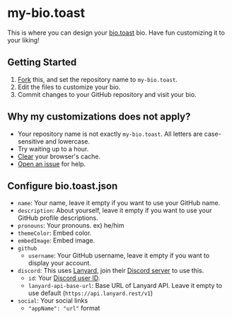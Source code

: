# my-bio.toast
This is where you can design your [bio.toast](https://github.com/bio-toast/bio.toast) bio.
Have fun customizing it to your liking!

## Getting Started
1. [Fork](https://github.com/bio-toast/bio.toast/fork) this, and set the repository name to `my-bio.toast`.
2. Edit the files to customize your bio.
3. Commit changes to your GitHub repository and visit your bio.

## Why my customizations does not apply?
- Your repository name is not exactly `my-bio.toast`. All letters are case-sensitive and lowercase.
- Try waiting up to a hour.
- [Clear](https://support.google.com/accounts/answer/32050) your browser's cache.
- [Open an issue](https://github.com/bio-toast/bio.toast/issues/new) for help.

## Configure bio.toast.json
- `name`: Your name, leave it empty if you want to use your GitHub name.
- `description`: About yourself, leave it empty if you want to use your GitHub profile descriptions.
- `pronouns`: Your pronouns. ex\) he/him
- `themeColor`: Embed color.
- `embedImage`: Embed image.
- `github`
    - `username`: Your GitHub username, leave it empty if you want to display your account.
- `discord`: This uses [Lanyard](https://github.com/Phineas/lanyard), join their [Discord server](https://discord.gg/lanyard) to use this.
    - `id`: Your [Discord user ID](https://support.discord.com/hc/en-us/articles/206346498-Where-can-I-find-my-User-Server-Message-ID). 
    - `lanyard-api-base-url`: Base URL of Lanyard API. Leave it empty to use default (`https://api.lanyard.rest/v1`)
- `social`: Your social links
    - `"appName": "url"` format